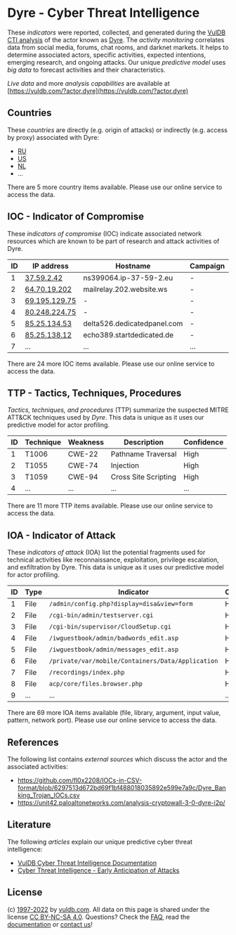 # Dyre - Cyber Threat Intelligence

These _indicators_ were reported, collected, and generated during the [VulDB CTI analysis](https://vuldb.com/?kb.cti) of the actor known as [Dyre](https://vuldb.com/?actor.dyre). The _activity monitoring_ correlates data from social media, forums, chat rooms, and darknet markets. It helps to determine associated actors, specific activities, expected intentions, emerging research, and ongoing attacks. Our unique _predictive model_ uses _big data_ to forecast activities and their characteristics.

_Live data_ and more _analysis capabilities_ are available at [https://vuldb.com/?actor.dyre](https://vuldb.com/?actor.dyre)

## Countries

These _countries_ are directly (e.g. origin of attacks) or indirectly (e.g. access by proxy) associated with Dyre:

* [RU](https://vuldb.com/?country.ru)
* [US](https://vuldb.com/?country.us)
* [NL](https://vuldb.com/?country.nl)
* ...

There are 5 more country items available. Please use our online service to access the data.

## IOC - Indicator of Compromise

These _indicators of compromise_ (IOC) indicate associated network resources which are known to be part of research and attack activities of Dyre.

ID | IP address | Hostname | Campaign | Confidence
-- | ---------- | -------- | -------- | ----------
1 | [37.59.2.42](https://vuldb.com/?ip.37.59.2.42) | ns399064.ip-37-59-2.eu | - | High
2 | [64.70.19.202](https://vuldb.com/?ip.64.70.19.202) | mailrelay.202.website.ws | - | High
3 | [69.195.129.75](https://vuldb.com/?ip.69.195.129.75) | - | - | High
4 | [80.248.224.75](https://vuldb.com/?ip.80.248.224.75) | - | - | High
5 | [85.25.134.53](https://vuldb.com/?ip.85.25.134.53) | delta526.dedicatedpanel.com | - | High
6 | [85.25.138.12](https://vuldb.com/?ip.85.25.138.12) | echo389.startdedicated.de | - | High
7 | ... | ... | ... | ...

There are 24 more IOC items available. Please use our online service to access the data.

## TTP - Tactics, Techniques, Procedures

_Tactics, techniques, and procedures_ (TTP) summarize the suspected MITRE ATT&CK techniques used by _Dyre_. This data is unique as it uses our predictive model for actor profiling.

ID | Technique | Weakness | Description | Confidence
-- | --------- | -------- | ----------- | ----------
1 | T1006 | CWE-22 | Pathname Traversal | High
2 | T1055 | CWE-74 | Injection | High
3 | T1059 | CWE-94 | Cross Site Scripting | High
4 | ... | ... | ... | ...

There are 11 more TTP items available. Please use our online service to access the data.

## IOA - Indicator of Attack

These _indicators of attack_ (IOA) list the potential fragments used for technical activities like reconnaissance, exploitation, privilege escalation, and exfiltration by Dyre. This data is unique as it uses our predictive model for actor profiling.

ID | Type | Indicator | Confidence
-- | ---- | --------- | ----------
1 | File | `/admin/config.php?display=disa&view=form` | High
2 | File | `/cgi-bin/admin/testserver.cgi` | High
3 | File | `/cgi-bin/supervisor/CloudSetup.cgi` | High
4 | File | `/iwguestbook/admin/badwords_edit.asp` | High
5 | File | `/iwguestbook/admin/messages_edit.asp` | High
6 | File | `/private/var/mobile/Containers/Data/Application` | High
7 | File | `/recordings/index.php` | High
8 | File | `acp/core/files.browser.php` | High
9 | ... | ... | ...

There are 69 more IOA items available (file, library, argument, input value, pattern, network port). Please use our online service to access the data.

## References

The following list contains _external sources_ which discuss the actor and the associated activities:

* https://github.com/fl0x2208/IOCs-in-CSV-format/blob/6297513d672bd69f1bf488018035892e599e7a9c/Dyre_Banking_Trojan_IOCs.csv
* https://unit42.paloaltonetworks.com/analysis-cryptowall-3-0-dyre-i2p/

## Literature

The following _articles_ explain our unique predictive cyber threat intelligence:

* [VulDB Cyber Threat Intelligence Documentation](https://vuldb.com/?kb.cti)
* [Cyber Threat Intelligence - Early Anticipation of Attacks](https://www.scip.ch/en/?labs.20201022)

## License

(c) [1997-2022](https://vuldb.com/?kb.changelog) by [vuldb.com](https://vuldb.com/?kb.about). All data on this page is shared under the license [CC BY-NC-SA 4.0](https://creativecommons.org/licenses/by-nc-sa/4.0/). Questions? Check the [FAQ](https://vuldb.com/?kb.faq), read the [documentation](https://vuldb.com/?kb) or [contact us](https://vuldb.com/?contact)!

